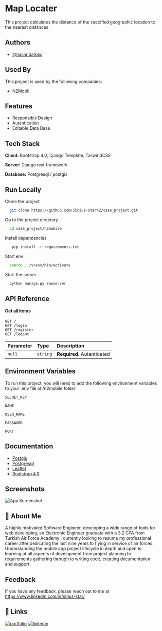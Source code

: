 
# Map Locater

This project calculates the distance of the specified geographic location to the nearest distances.




## Authors

- [@hasandalkılıç](https://github.com/Sirius-Star42)


## Used By

This project is used by the following companies:

- N2Mobil


## Features

- Responsible Design
- Autantication
- Editable Data Base



## Tech Stack

**Client:** Bootstrap 4.0, Django Template, TailwindCSS

**Server:** Django rest framework

**Database:** Postgresql / postgis


## Run Locally

Clone the project

```bash
  git clone https://github.com/Sirius-Star42/case_project.git
```

Go to the project directory

```bash
  cd case_project/n2mobile
```

Install dependencies

```bash
   pip install -r requirements.txt
```

Start env

```bash
  source ../vnenv/bin/activate
```

Start the server

```bash
  python manage.py runserver
```


## API Reference

#### Get all items

```http
GET /
GET /login
GET /register
GET /logout
```

| Parameter | Type     | Description                |
| :-------- | :------- | :------------------------- |
| `null` | `string` | **Required**. Autanticated |

## Environment Variables

To run this project, you will need to add the following environment variables to your .env file at /n2mobile folder

`SECRET_KEY `

`NAME` 

`USER_NAME `

`PASSWORD`

`PORT`

## Documentation

+ [Postgis](https://postgis.net/)
+ [Postgresql](https://www.postgresql.org/download/linux/ubuntu/)
+ [Leaflet](https://leafletjs.com/)
+ [Bootstrap 4.0](https://getbootstrap.com/docs/4.0/getting-started/introduction/)



## Screenshots

![App Screenshot](https://via.placeholder.com/468x300?text=App+Screenshot+Here)


## 🚀 About Me
A highly motivated Software Engineer, developing a wide range of tools for web developing, an Electronic Engineer graduate with a 3.2 GPA from Turkish Air Force Academy , currently looking to resume my professional career after dedicating the last nine years to flying in service of air forces. Understanding the mobile app project lifecycle in depth and open to learning at all aspects of development from project planning to requirements gathering through to writing code, creating documentation and support.


## Feedback

If you have any feedback, please reach out to me at https://www.linkedin.com/in/sirius-star/


## 🔗 Links
[![portfolio](https://img.shields.io/badge/my_portfolio-000?style=for-the-badge&logo=ko-fi&logoColor=white)](https://sirius-star42.github.io/Hasan-DALKILIC/)
[![linkedin](https://img.shields.io/badge/linkedin-0A66C2?style=for-the-badge&logo=linkedin&logoColor=white)](https://www.linkedin.com/in/sirius-star/)


